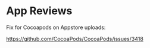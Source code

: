 # App Reviews

Fix for Cocoapods on Appstore uploads:

https://github.com/CocoaPods/CocoaPods/issues/3418
